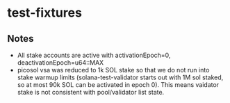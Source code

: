 # test-fixtures

## Notes

- All stake accounts are active with activationEpoch=0, deactivationEpoch=u64::MAX
- picosol vsa was reduced to 1k SOL stake so that we do not run into stake warmup limits (solana-test-validator starts out with 1M sol staked, so at most 90k SOL can be activated in epoch 0). This means vaidator stake is not consistent with pool/validator list state.
